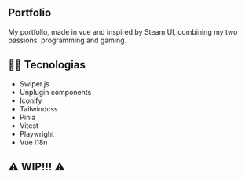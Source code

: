 ## Portfolio
My portfolio, made in vue and inspired by Steam UI, combining my two passions: programming and gaming.

## 🧑‍💻 Tecnologias
- Swiper.js
- Unplugin components
- Iconify
- Tailwindcss
- Pinia
- Vitest
- Playwright
- Vue i18n

## ⚠️ WIP!!! ⚠️
